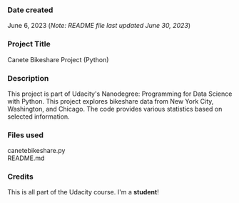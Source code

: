 ### Date created
June 6, 2023 (_Note: README file last updated June 30, 2023_)

### Project Title
Canete Bikeshare Project (Python)

### Description
This project is part of Udacity's Nanodegree: Programming for Data Science with Python. This project explores bikeshare data from New York City, Washington, and Chicago. The code provides various statistics based on selected information.

### Files used
canetebikeshare.py  
README.md

### Credits
This is all part of the Udacity course. I'm a **student**!


